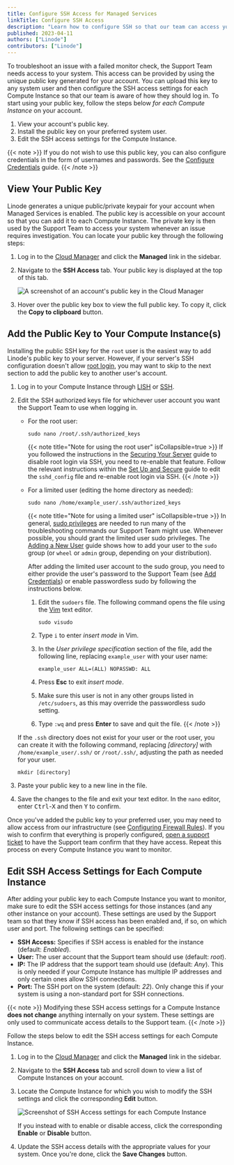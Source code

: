 ```yaml
---
title: Configure SSH Access for Managed Services
linkTitle: Configure SSH Access
description: "Learn how to configure SSH so that our team can access your system when troubleshooting."
published: 2023-04-11
authors: ["Linode"]
contributors: ["Linode"]
---
```


To troubleshoot an issue with a failed monitor check, the Support Team needs access to your system. This access can be provided by using the unique public key generated for your account. You can upload this key to any system user and then configure the SSH access settings for each Compute Instance so that our team is aware of how they should log in. To start using your public key, follow the steps below *for each Compute Instance* on your account.

1. View your account's public key.
1. Install the public key on your preferred system user.
1. Edit the SSH access settings for the Compute Instance.

{{< note >}}
If you do not wish to use this public key, you can also configure credentials in the form of usernames and passwords. See the [Configure Credentials]() guide.
{{< /note >}}

## View Your Public Key

Linode generates a unique public/private keypair for your account when Managed Services is enabled. The public key is accessible on your account so that you can add it to each Compute Instance. The private key is then used by the Support Team to access your system whenever an issue requires investigation. You can locate your public key through the following steps:

1. Log in to the [Cloud Manager](https://cloud.linode.com) and click the **Managed** link in the sidebar.

1. Navigate to the **SSH Access** tab. Your public key is displayed at the top of this tab.

    ![A screenshot of an account's public key in the Cloud Manager](managed-public-key.png)

1. Hover over the public key box to view the full public key. To copy it, click the **Copy to clipboard** button.

## Add the Public Key to Your Compute Instance(s)

Installing the public SSH key for the `root` user is the easiest way to add Linode's public key to your server. However, if your server's SSH configuration doesn't allow [root login](/docs/products/compute/compute-instances/guides/set-up-and-secure/#ssh-daemon-options), you may want to skip to the next section to add the public key to another user's account.

1. Log in to your Compute Instance through [LISH](/docs/products/compute/compute-instances/guides/lish/) or [SSH](/docs/products/compute/compute-instances/guides/set-up-and-secure/#connect-to-the-instance).

1. Edit the SSH authorized keys file for whichever user account you want the Support Team to use when logging in.

    - For the root user:

        ```command
        sudo nano /root/.ssh/authorized_keys
        ```

        {{< note title="Note for using the root user" isCollapsible=true >}}
        If you followed the instructions in the [Securing Your Server](/docs/products/compute/compute-instances/guides/set-up-and-secure/) guide to disable root login via SSH, you need to re-enable that feature. Follow the relevant instructions within the [Set Up and Secure](/docs/products/compute/compute-instances/guides/set-up-and-secure/#ssh-daemon-options) guide to edit the `sshd_config` file and re-enable root login via SSH.
        {{< /note >}}

    - For a limited user (editing the home directory as needed):

        ```command
        sudo nano /home/example_user/.ssh/authorized_keys
        ```

        {{< note title="Note for using a limited user" isCollapsible=true >}}
        In general, [sudo privileges](/docs/guides/linux-users-and-groups/#understanding-sudo) are needed to run many of the troubleshooting commands our Support Team might use. Whenever possible, you should grant the limited user sudo privileges. The [Adding a New User](/docs/products/compute/compute-instances/guides/set-up-and-secure/#add-a-limited-user-account) guide shows how to add your user to the `sudo` group (or `wheel` or `admin` group, depending on your distribution).

        After adding the limited user account to the sudo group, you need to either provide the user's password to the Support Team (see [Add Credentials](#adding-service-credentials)) or enable passwordless sudo by following the instructions below.

        1.  Edit the `sudoers` file. The following command opens the file using the [Vim](https://en.wikipedia.org/wiki/Vim_(text_editor)) text editor.

            ```command
            sudo visudo
            ```

        1.  Type `i` to enter *insert mode* in Vim.

        1.  In the *User privilege specification* section of the file, add the following line, replacing `example_user` with your user name:

            ```output
            example_user ALL=(ALL) NOPASSWD: ALL
            ```

        1.  Press **Esc** to exit *insert mode*.

        1.  Make sure this user is not in any other groups listed in `/etc/sudoers`, as this may override the passwordless sudo setting.

        1.  Type `:wq` and press **Enter** to save and quit the file.
        {{< /note >}}

    If the `.ssh` directory does not exist for your user or the root user, you can create it with the following command, replacing *[directory]* with `/home/example_user/.ssh/` or `/root/.ssh/`, adjusting the path as needed for your user.

    ```command
    mkdir [directory]
    ```

1. Paste your public key to a new line in the file.

1. Save the changes to the file and exit your text editor. In the `nano` editor, enter <kbd>Ctrl</kbd>-<kbd>X</kbd> and then <kbd>Y</kbd> to confirm.

Once you've added the public key to your preferred user, you may need to allow access from our infrastructure (see [Configuring Firewall Rules](#configuring-firewall-rules)). If you wish to confirm that everything is properly configured, [open a support ticket](/docs/products/platform/get-started/guides/support/#contacting-linode-support) to have the Support team confirm that they have access. Repeat this process on every Compute Instance you want to monitor.

## Edit SSH Access Settings for Each Compute Instance

After adding your public key to each Compute Instance you want to monitor, make sure to edit the SSH access settings for those instances (and any other instance on your account). These settings are used by the Support team so that they know if SSH access has been enabled and, if so, on which user and port. The following settings can be specified:

- **SSH Access:** Specifies if SSH access is enabled for the instance (default: *Enabled*).
- **User:** The user account that the Support team should use (default: *root*).
- **IP:** The IP address that the support team should use (default: *Any*). This is only needed if your Compute Instance has multiple IP addresses and only certain ones allow SSH connections.
- **Port:** The SSH port on the system (default: *22*). Only change this if your system is using a non-standard port for SSH connections.

{{< note >}}
Modifying these SSH access settings for a Compute Instance **does not change** anything internally on your system. These settings are only used to communicate access details to the Support team.
{{< /note >}}

Follow the steps below to edit the SSH access settings for each Compute Instance.

1. Log in to the [Cloud Manager](https://cloud.linode.com) and click the **Managed** link in the sidebar.

1. Navigate to the **SSH Access** tab and scroll down to view a list of Compute Instances on your account.

1. Locate the Compute Instance for which you wish to modify the SSH settings and click the corresponding **Edit** button.

    ![Screenshot of SSH Access settings for each Compute Instance](managed-ssh-access-list.png)

    If you instead with to enable or disable access, click the corresponding **Enable** or **Disable** button.

1. Update the SSH access details with the appropriate values for your system. Once you're done, click the **Save Changes** button.